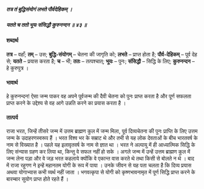 ##### तत्र तं बुद्धिसंयोगं लभते पौर्वदेहिकम् ।
##### यतते च ततो भूयः संसिद्धौ कुरुनन्दन ॥ ४३ ॥

#### शब्दार्थ

**तत्र** – वहाँ; **तम्** – उस; **बुद्धि-संयोगम्** – चेतना की जागृति को; **लभते** – प्राप्त होता है; **पौर्व-देहिकम्** – पूर्व देह से; **यतते** – प्रयास करता है; **च** – भी; **ततः** – तत्पश्चात्; **भूयः** – पुनः; **संसिद्धौ** – सिद्धि के लिए; **कुरुनन्दन** – हे कुरुपुत्र ।

#### भावार्थ

हे कुरुनन्दन! ऐसा जन्म पाकर वह अपने पूर्वजन्म की दैवी चेतना को पुनः प्राप्त करता है और पूर्ण सफलता प्राप्त करने के उद्देश्य से वह आगे उन्नति करने का प्रयास करता है ।

#### तात्पर्य

राजा भरत, जिन्हें तीसरे जन्म में उत्तम ब्राह्मण कुल में जन्म मिला, पूर्व दिव्यचेतना की पुनः प्राप्ति के लिए उत्तम जन्म के उदाहरणस्वरूप हैं । भरत विश्व भर के सम्राट थे और तभी से यह लोक देवताओं के बीच भारतवर्ष के नाम से विख्यात है । पहले यह इलावृतवर्ष के नाम से ज्ञात था । भरत ने अल्पायु में ही आध्यात्मिक सिद्धि के लिए संन्यास ग्रहण कर लिया था, किन्तु वे सफल नहीं हो सके । अगले जन्म में उन्हें उत्तम ब्राह्मण कुल में जन्म लेना पड़ा और वे जड़ भरत कहलाये क्योंकि वे एकान्त वास करते थे तथा किसी से बोलते न थे । बाद में राजा रहूगण ने इन्हें महानतम योगी के रूप में पाया । उनके जीवन से यह पता चलता है कि दिव्य प्रयास अथवा योगाभ्यास कभी व्यर्थ नहीं जाता । भगवत्कृपा से योगी को कृष्णभावनामृत में पूर्ण सिद्धि प्राप्त करने के बारम्बार सुयोग प्राप्त होते रहते हैं ।